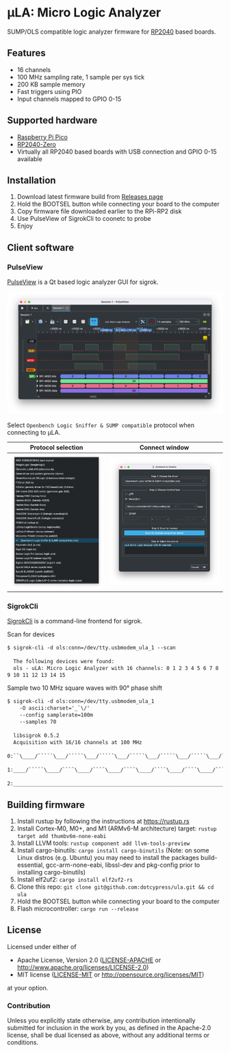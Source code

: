 # μLA: Micro Logic Analyzer

SUMP/OLS compatible logic analyzer firmware for [RP2040](https://en.wikipedia.org/wiki/RP2040) based boards.

## Features

* 16 channels
* 100 MHz sampling rate, 1 sample per sys tick
* 200 KB sample memory
* Fast triggers using PIO
* Input channels mapped to GPIO 0-15

## Supported hardware

* [Raspberry Pi Pico](https://www.raspberrypi.com/products/raspberry-pi-pico)
* [RP2040-Zero](https://www.waveshare.com/rp2040-zero.htm)
* Virtually all RP2040 based boards with USB connection and GPIO 0-15 available

## Installation

1. Download latest firmware build from [Releases page](https://github.com/dotcypress/ula/releases)
2. Hold the BOOTSEL button while connecting your board to the computer
3. Copy firmware file downloaded earlier to the RPi-RP2 disk
4. Use PulseView of SigrokCli to coonetc to probe
5. Enjoy

## Client software

### PulseView

[PulseView](https://sigrok.org/wiki/PulseView) is a Qt based logic analyzer GUI for sigrok.

<img al="uLA: Micro Logic Analyzer" width="800" src="docs/pulseview.png">

Select `Openbench Logic Sniffer & SUMP compatible` protocol when connecting to μLA.

Protocol selection         |  Connect window
:-------------------------:|:-------------------------:
<img alt="uLA: Micro Logic Analyzer" src="docs/pulseview_protocol.png"> | <img alt="uLA: Micro Logic Analyzer" src="docs/pulseview_connect.png">

### SigrokCli

[SigrokCli](https://sigrok.org/wiki/Sigrok-cli) is a command-line frontend for sigrok.

Scan for devices
```
$ sigrok-cli -d ols:conn=/dev/tty.usbmodem_ula_1 --scan

  The following devices were found:
  ols - uLA: Micro Logic Analyzer with 16 channels: 0 1 2 3 4 5 6 7 8 9 10 11 12 13 14 15
```

Sample two 10 MHz square waves with 90° phase shift
```
$ sigrok-cli -d ols:conn=/dev/tty.usbmodem_ula_1 
    -O ascii:charset='_`\/'
    --config samplerate=100m
    --samples 70

  libsigrok 0.5.2
  Acquisition with 16/16 channels at 100 MHz
  0:``\____/`````\___/`````\___/`````\___/`````\___/`````\___/`````\___/``
  1:____/`````\____/````\____/````\____/````\____/````\____/````\____/````
  2:______________________________________________________________________
```

## Building firmware

1. Install rustup by following the instructions at https://rustup.rs
2. Install Cortex-M0, M0+, and M1 (ARMv6-M architecture) target: `rustup target add thumbv6m-none-eabi`
3. Install LLVM tools: `rustup component add llvm-tools-preview`
4. Install cargo-binutils: `cargo install cargo-binutils` (Note: on some Linux distros (e.g. Ubuntu) you may need to install the packages build-essential, gcc-arm-none-eabi, libssl-dev and pkg-config prior to installing cargo-binutils)
5. Install elf2uf2: `cargo install elf2uf2-rs`
6. Clone this repo: `git clone git@github.com:dotcypress/ula.git && cd ula`
7. Hold the BOOTSEL button while connecting your board to the computer
8. Flash microcontroller: `cargo run --release`

## License

Licensed under either of

- Apache License, Version 2.0 ([LICENSE-APACHE](LICENSE-APACHE) or
  http://www.apache.org/licenses/LICENSE-2.0)
- MIT license ([LICENSE-MIT](LICENSE-MIT) or http://opensource.org/licenses/MIT)

at your option.

### Contribution

Unless you explicitly state otherwise, any contribution intentionally submitted
for inclusion in the work by you, as defined in the Apache-2.0 license, shall be
dual licensed as above, without any additional terms or conditions.
